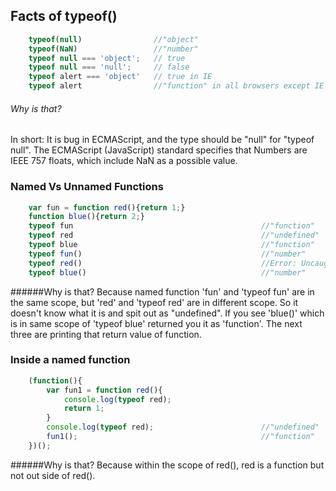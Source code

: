 ## Facts of typeof()
```js
    typeof(null)				//"object"			
    typeof(NaN)					//"number"
    typeof null === 'object';	// true
    typeof null === 'null';		// false
   	typeof alert === 'object'	// true in IE
   	typeof alert				//"function" in all browsers except IE
```
###### Why is that?
In short: It is bug in ECMAScript, and the type should be "null" for "typeof null".
The ECMAScript (JavaScript) standard specifies that Numbers are IEEE 757 floats, which include NaN as a possible value.


### Named Vs Unnamed Functions
```js
	var fun = function red(){return 1;}
	function blue(){return 2;}
	typeof fun											//"function"
	typeof red											//"undefined"
	typeof blue 										//"function"
	typeof fun()										//"number"
	typeof red()										//Error: Uncaught ReferenceError: red is not defined(…)
	typeof blue()										//"number"
```
######Why is that?
Because named function 'fun' and 'typeof fun' are in the same scope, but 'red' and 'typeof red' are in different scope. So it doesn't know what it is and spit out as "undefined". If you see 'blue()' which is in same scope of 'typeof blue' returned you it as 'function'. The next three are printing that return value of function.


### Inside a named function
```js
	(function(){
		var fun1 = function red(){
			console.log(typeof red);
			return 1;
		}
		console.log(typeof red);						//"undefined"
		fun1();											//"function"
	})();
```
######Why is that?
Because within the scope of red(), red is a function but not out side of red().
